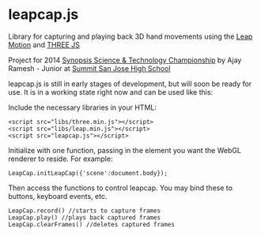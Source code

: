 leapcap.js
=========

Library for capturing and playing back 3D hand movements using the [Leap Motion](https://www.leapmotion.com/) and [THREE JS](http://threejs.org/)

Project for 2014 [Synopsis Science & Technology Championship](http://science-fair.org/) by Ajay Ramesh - Junior at [Summit San Jose High School](http://www.summitsanjose.org/)

leapcap.js is still in early stages of development, but will soon be ready for use. It is in a working state right now and can be used like this:

Include the necessary libraries in your HTML:

    <script src="libs/three.min.js"></script>
    <script src="libs/leap.min.js"></script>
    <script src="leapcap.js"></script>

Initialize with one function, passing in the element you want the WebGL renderer to reside. For example:

    LeapCap.initLeapCap({'scene':document.body});

Then access the functions to control leapcap. You may bind these to buttons, keyboard events, etc. 

    LeapCap.record() //starts to capture frames
    LeapCap.play() //plays back captured frames
    LeapCap.clearFrames() //deletes captured frames
